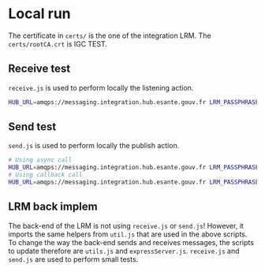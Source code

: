 # Local run
The certificate in `certs/` is the one of the integration LRM.
The `certs/rootCA.crt` is IGC TEST.

## Receive test
`receive.js` is used to perform locally the listening action.
```bash
HUB_URL=amqps://messaging.integration.hub.esante.gouv.fr LRM_PASSPHRASE=... node receive.js 15-15_v1.5 fr.health.samuA.message
```

## Send test
`send.js` is used to perform locally the publish action.
```bash
# Using async call
HUB_URL=amqps://messaging.integration.hub.esante.gouv.fr LRM_PASSPHRASE=... node send.js async 15-15_v1.5 fr.health.samuA empty_test.json   
# Using callback call
HUB_URL=amqps://messaging.integration.hub.esante.gouv.fr LRM_PASSPHRASE=... node send.js cb 15-15_v1.5 fr.health.samuA empty_test.json   
```

## LRM back implem
The back-end of the LRM is not using `receive.js` or `send.js`!
However, it imports the same helpers from `util.js` that are used in the above scripts.
To change the way the back-end sends and receives messages, the scripts to update therefore are `utils.js` and `expressServer.js`. 
`receive.js` and `send.js` are used to perform small tests.
